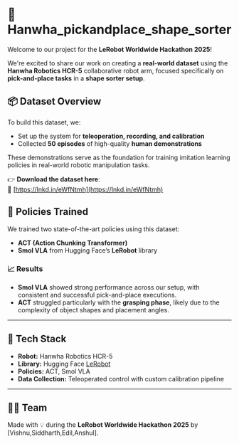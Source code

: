 # 🤖 Hanwha_pickandplace_shape_sorter

Welcome to our project for the **LeRobot Worldwide Hackathon 2025**!

We're excited to share our work on creating a **real-world dataset** using the **Hanwha Robotics HCR-5** collaborative robot arm, focused specifically on **pick-and-place tasks** in a **shape sorter setup**.

## 📦 Dataset Overview

To build this dataset, we:

- Set up the system for **teleoperation, recording, and calibration**
- Collected **50 episodes** of high-quality **human demonstrations**

These demonstrations serve as the foundation for training imitation learning policies in real-world robotic manipulation tasks.

👉 **Download the dataset here**:  
🔗 [https://lnkd.in/eWfNtmh](https://lnkd.in/eWfNtmh)

## 🧠 Policies Trained

We trained two state-of-the-art policies using this dataset:

- **ACT (Action Chunking Transformer)**  
- **Smol VLA** from Hugging Face’s **LeRobot** library

### 📈 Results

- **Smol VLA** showed strong performance across our setup, with consistent and successful pick-and-place executions.
- **ACT** struggled particularly with the **grasping phase**, likely due to the complexity of object shapes and placement angles.


---

## 🔧 Tech Stack

- **Robot:** Hanwha Robotics HCR-5
- **Library:** Hugging Face [LeRobot](https://huggingface.co/lerobot)
- **Policies:** ACT, Smol VLA
- **Data Collection:** Teleoperated control with custom calibration pipeline

---

## 🧑‍💻 Team

Made with 💡 during the **LeRobot Worldwide Hackathon 2025** by [Vishnu,Siddharth,Edil,Anshul].

